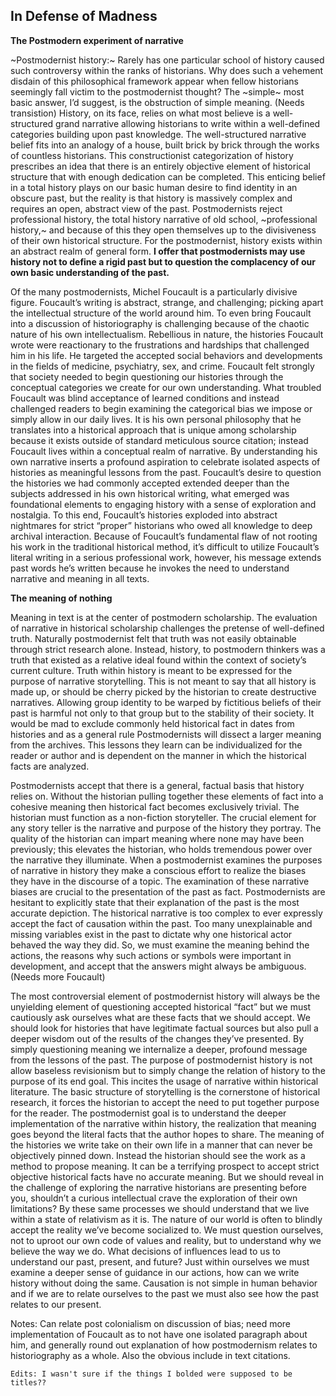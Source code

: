 
In Defense of Madness
-
**The Postmodern experiment of narrative**

~Postmodernist history:~ Rarely has one particular school of history caused such controversy within the ranks of historians. Why does such a vehement disdain of this philosophical framework appear when fellow historians seemingly fall victim to the postmodernist thought? The ~simple~ most basic answer, I’d suggest, is the obstruction of simple meaning. (Needs transistion) History, on its face, relies on what most believe is a well-structured grand narrative allowing historians to write within a well-defined categories building upon past knowledge. The well-structured narrative belief fits into an analogy of a house, built brick by brick through the works of countless historians. This constructionist categorization of history prescribes an idea that there is an entirely objective element of historical structure that with enough dedication can be completed. This enticing belief in a total history plays on our basic human desire to find identity in an obscure past, but the reality is that history is massively complex and requires an open, abstract view of the past. Postmodernists reject professional history, the total history narrative of old school, ~professional history,~ and because of this they open themselves up to the divisiveness of their own historical structure. For the postmodernist, history exists within an abstract realm of general form. **I offer that postmodernists may use history not to define a rigid past but to question the complacency of our own basic understanding of the past.**  


Of the many postmodernists, Michel Foucault is a particularly divisive figure. Foucault’s writing is abstract, strange, and challenging; picking apart the intellectual structure of the world around him. To even bring Foucault into a discussion of historiography is challenging because of the chaotic nature of his own intellectualism. Rebellious in nature, the histories Foucault wrote were reactionary to the frustrations and hardships that challenged him in his life. He targeted the accepted social behaviors and developments in the fields of medicine, psychiatry, sex, and crime. Foucault felt strongly that society needed to begin questioning our histories through the conceptual categories we create for our own understanding. What troubled Foucault was blind acceptance of learned conditions and instead challenged readers to begin examining the categorical bias we impose or simply allow in our daily lives. It is his own personal philosophy that he translates into a historical approach that is unique among scholarship because it exists outside of standard meticulous source citation; instead Foucault lives within a conceptual realm of narrative. By understanding his own narrative inserts a profound aspiration to celebrate isolated aspects of histories as meaningful lessons from the past. Foucault’s desire to question the histories we had commonly accepted extended deeper than the subjects addressed in his own historical writing, what emerged was foundational elements to engaging history with a sense of exploration and nostalgia. To this end, Foucault’s histories exploded into abstract nightmares for strict “proper” historians who owed all knowledge to deep archival interaction. Because of Foucault’s fundamental flaw of not rooting his work in the traditional historical method, it’s difficult to utilize Foucault’s literal writing in a serious professional work, however, his message extends past words he’s written because he invokes the need to understand narrative and meaning in all texts. 


**The meaning of nothing**

Meaning in text is at the center of postmodern scholarship. The evaluation of narrative in historical scholarship challenges the pretense of well-defined truth. Naturally postmodernist felt that truth was not easily obtainable through strict research alone. Instead, history, to postmodern thinkers was a truth that existed as a relative ideal found within the context of society’s current culture. Truth within history is meant to be expressed for the purpose of narrative storytelling. This is not meant to say that all history is made up, or should be cherry picked by the historian to create destructive narratives. Allowing group identity to be warped by fictitious beliefs of their past is harmful not only to that group but to the stability of their society. It would be mad to exclude commonly held historical fact in dates from histories and as a general rule Postmodernists will dissect a larger meaning from the archives. This lessons they learn can be individualized for the reader or author and is dependent on the manner in which the historical facts are analyzed. 


Postmodernists accept that there is a general, factual basis that history relies on. Without the historian pulling together these elements of fact into a cohesive meaning then historical fact becomes exclusively trivial. The historian must function as a non-fiction storyteller. The crucial element for any story teller is the narrative and purpose of the history they portray. The quality of the historian can impart meaning where none may have been previously; this elevates the historian, who holds tremendous power over the narrative they illuminate. When a postmodernist examines the purposes of narrative in history they make a conscious effort to realize the biases they have in the discourse of a topic. The examination of these narrative biases are crucial to the presentation of the past as fact. Postmodernists are hesitant to explicitly state that their explanation of the past is the most accurate depiction. The historical narrative is too complex to ever expressly accept the fact of causation within the past. Too many unexplainable and missing variables exist in the past to dictate why one historical actor behaved the way they did. So, we must examine the meaning behind the actions, the reasons why such actions or symbols were important in development, and accept that the answers might always be ambiguous. 
(Needs more Foucault) 


The most controversial element of postmodernist history will always be the unyielding element of questioning accepted historical “fact” but we must cautiously ask ourselves what are these facts that we should accept. We should look for histories that have legitimate factual sources but also pull a deeper wisdom out of the results of the changes they’ve presented. By simply questioning meaning we internalize a deeper, profound message from the lessons of the past. The purpose of postmodernist history is not allow baseless revisionism but to simply change the relation of history to the purpose of its end goal. This incites the usage of narrative within historical literature. The basic structure of storytelling is the cornerstone of historical research, it forces the historian to accept the need to put together purpose for the reader. The postmodernist goal is to understand the deeper implementation of the narrative within history, the realization that meaning goes beyond the literal facts that the author hopes to share. The meaning of the histories we write take on their own life in a manner that can never be objectively pinned down. Instead the historian should see the work as a method to propose meaning.  It can be a terrifying prospect to accept strict objective historical facts have no accurate meaning.  But we should reveal in the challenge of exploring the narrative historians are presenting before you, shouldn’t a curious intellectual crave the exploration of their own limitations? By these same processes we should understand that we live within a state of relativism as it is. The nature of our world is often to blindly accept the reality we’ve become socialized to. We must question ourselves, not to uproot our own code of values and reality, but to understand why we believe the way we do. What decisions of influences lead to us to understand our past, present, and future? Just within ourselves we must examine a deeper sense of guidance in our actions, how can we write history without doing the same. Causation is not simple in human behavior and if we are to relate ourselves to the past we must also see how the past relates to our present. 



Notes: Can relate post colonialism on discussion of bias; need more implementation of Foucault as to not have one isolated paragraph about him, and generally round out explanation of how postmodernism relates to historiography as a whole. Also the obvious include in text citations.

`Edits: I wasn't sure if the things I bolded were supposed to be titles??`
